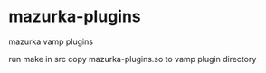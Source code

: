 mazurka-plugins
===============

mazurka vamp plugins

run make in src
copy mazurka-plugins.so to vamp plugin directory

